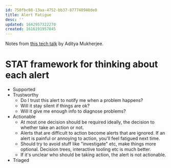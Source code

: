 ```yaml
---
id: 750fbc08-13aa-4752-bb37-877740948de0
title: Alert Fatigue
desc: ''
updated: 1642957322270
created: 1616191957845
---
```

Notes from [this tech talk](https://vimeo.com/274820572) by Aditya Mukherjee.

# STAT framework for thinking about each alert

- Supported
- Trustworthy
  - Do I trust this alert to notify me when a problem happens?
  - Will it stay silent if things are ok?
  - Will it give me enough info to diagnose problems?
- Actionable
  - At most one decision should be required ideally, the decision to whether take an action or not.
  - Alerts that are difficult to action become alerts that are ignored. If an alert is painful or annoying to action, you'll feel fatigued next time.
  - Should try to avoid stuff like "investigate" etc, make things more optional. Decision trees, interactive tooling etc is much better.
  - If it's unclear who should be taking action, the alert is not actionable.
- Triaged
